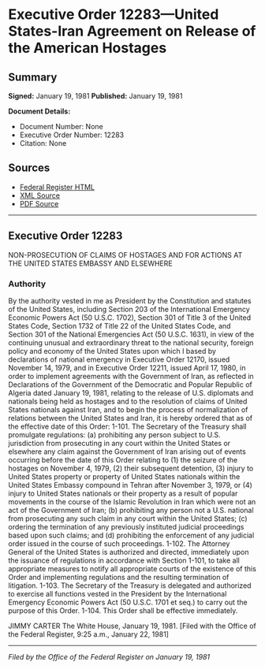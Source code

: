 # Executive Order 12283—United States-Iran Agreement on Release of the American Hostages

## Summary

**Signed:** January 19, 1981
**Published:** January 19, 1981

**Document Details:**
- Document Number: None
- Executive Order Number: 12283
- Citation: None

## Sources
- [Federal Register HTML](https://www.presidency.ucsb.edu/documents/executive-order-12283-united-states-iran-agreement-release-the-american-hostages)
- [XML Source](None)
- [PDF Source](None)

---

## Executive Order 12283

NON-PROSECUTION OF CLAIMS OF HOSTAGES AND FOR ACTIONS AT THE UNITED STATES EMBASSY AND ELSEWHERE
### Authority

By the authority vested in me as President by the Constitution and statutes of the United States, including Section 203 of the International Emergency Economic Powers Act (50 U.S.C. 1702), Section 301 of Title 3 of the United States Code, Section 1732 of Title 22 of the United States Code, and Section 301 of the National Emergencies Act (50 U.S.C. 1631), in view of the continuing unusual and extraordinary threat to the national security, foreign policy and economy of the United States upon which I based by declarations of national emergency in Executive Order 12170, issued November 14, 1979, and in Executive Order 12211, issued April 17, 1980, in order to implement agreements with the Government of Iran, as reflected in Declarations of the Government of the Democratic and Popular Republic of Algeria dated January 19, 1981, relating to the release of U.S. diplomats and nationals being held as hostages and to the resolution of claims of United States nationals against Iran, and to begin the process of normalization of relations between the United States and Iran, it is hereby ordered that as of the effective date of this Order:
1-101. The Secretary of the Treasury shall promulgate regulations: (a) prohibiting any person subject to U.S. jurisdiction from prosecuting in any court within the United States or elsewhere any claim against the Government of Iran arising out of events occurring before the date of this Order relating to (1) the seizure of the hostages on November 4, 1979, (2) their subsequent detention, (3) injury to United States property or property of United States nationals within the United States Embassy compound in Tehran after November 3, 1979, or (4) injury to United States nationals or their property as a result of popular movements in the course of the Islamic Revolution in Iran which were not an act of the Government of Iran; (b) prohibiting any person not a U.S. national from prosecuting any such claim in any court within the United States; (c) ordering the termination of any previously instituted judicial proceedings based upon such claims; and (d) prohibiting the enforcement of any judicial order issued in the course of such proceedings.
1-102. The Attorney General of the United States is authorized and directed, immediately upon the issuance of regulations in accordance with Section 1-101, to take all appropriate measures to notify all appropriate courts of the existence of this Order and implementing regulations and the resulting termination of litigation.
1-103. The Secretary of the Treasury is delegated and authorized to exercise all functions vested in the President by the International Emergency Economic Powers Act (50 U.S.C. 1701 et seq.) to carry out the purpose of this Order.
1-104. This Order shall be effective immediately.

JIMMY CARTER
The White House,
January 19, 1981.
[Filed with the Office of the Federal Register, 9:25 a.m., January 22, 1981]

---

*Filed by the Office of the Federal Register on January 19, 1981*
